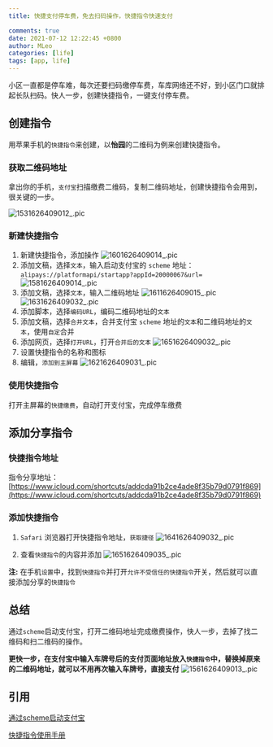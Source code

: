 ```yaml
---
title: 快捷支付停车费，免去扫码操作，快捷指令快速支付

comments: true
date: 2021-07-12 12:22:45 +0800
author: MLeo
categories: [life] 
tags: [app, life]
---
```


小区一直都是停车难，每次还要扫码缴停车费，车库网络还不好，到小区门口就排起长队扫码。快人一步，创建快捷指令，一键支付停车费。

## 创建指令

用苹果手机的`快捷指令`来创建，以**怡园**的二维码为例来创建快捷指令。

### 获取二维码地址

拿出你的手机，`支付宝`扫描缴费二维码，复制二维码地址，创建快捷指令会用到，很关键的一步。

![1531626409012_.pic](https://images.ichochy.com/1531626409012_.pic.jpg)

### 新建快捷指令

1. 新建快捷指令，添加操作
![1601626409014_.pic](https://images.ichochy.com/1601626409014_.pic.jpg)
2. 添加文稿，选择`文本`，输入启动支付宝的 `scheme` 地址：`alipays://platformapi/startapp?appId=20000067&url=`
![1581626409014_.pic](https://images.ichochy.com/1581626409014_.pic.jpg)
3. 添加文稿，选择`文本`，输入二维码地址
![1611626409015_.pic](https://images.ichochy.com/1611626409015_.pic.jpg)
![1631626409032_.pic](https://images.ichochy.com/1631626409032_.pic.jpg)
4. 添加脚本，选择`编码URL`，编码二维码地址的`文本`
5. 添加文稿，选择`合并文本`，合并支付宝 `scheme` 地址的`文本`和二维码地址的`文本`，使用`自定`合并
6. 添加网页，选择`打开URL`，打开`合并后的文本`
![1651626409032_.pic](https://images.ichochy.com/1651626409032_.pic.jpg)
7. 设置快捷指令的名称和图标
8. 编辑，`添加到主屏幕`
![1621626409031_.pic](https://images.ichochy.com/1621626409031_.pic.jpg)

### 使用快捷指令

打开主屏幕的`快捷缴费`，自动打开支付宝，完成停车缴费

## 添加分享指令

### 快捷指令地址

指令分享地址：[https://www.icloud.com/shortcuts/addcda91b2ce4ade8f35b79d0791f869](https://www.icloud.com/shortcuts/addcda91b2ce4ade8f35b79d0791f869)

### 添加快捷指令

1. `Safari` 浏览器打开快捷指令地址，`获取捷径`
![1641626409032_.pic](https://images.ichochy.com/1641626409032_.pic.jpg)

2. 查看`快捷指令`的内容并添加
![1651626409035_.pic](https://images.ichochy.com/1651626409035_.pic.jpg)

**注:** 在手机`设置`中，找到`快捷指令`并打开`允许不受信任的快捷指令`开关，然后就可以直接添加分享的`快捷指令`

## 总结

通过`scheme`启动支付宝，打开二维码地址完成缴费操作，快人一步，去掉了找二维码和扫二维码的操作。

**更快一步，在支付宝中输入车牌号后的支付页面地址放入`快捷指令`中，替换掉原来的二维码地址，就可以不用再次输入车牌号，直接支付**
![1561626409013_.pic](https://images.ichochy.com/1561626409013_.pic.jpg)

## 引用

[通过scheme启动支付宝](https://myjsapi.alipay.com/jsapi/h5app-lifecycle.html#4__E9_80_9A_E8_BF_87scheme_E5_90_AF_E5_8A_A8)

[快捷指令使用手册](https://support.apple.com/zh-cn/guide/shortcuts/welcome/ios)
